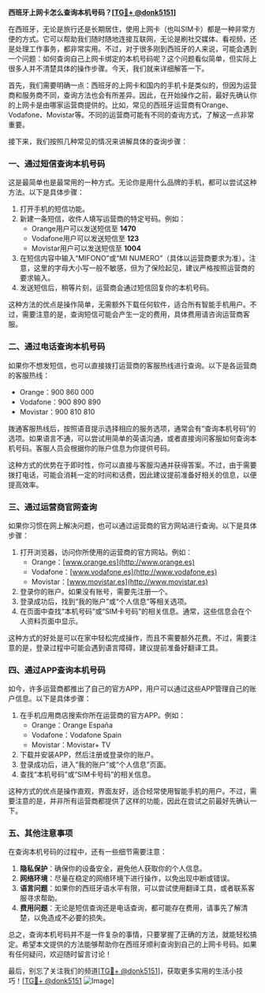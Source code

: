 **西班牙上网卡怎么查询本机号码？[[TG💪+ @donk5151](https://t.me/s/donk5151)]**

在西班牙，无论是旅行还是长期居住，使用上网卡（也叫SIM卡）都是一种非常方便的方式。它可以帮助我们随时随地连接互联网，无论是刷社交媒体、看视频，还是处理工作事务，都非常实用。不过，对于很多刚到西班牙的人来说，可能会遇到一个问题：如何查询自己上网卡绑定的本机号码呢？这个问题看似简单，但实际上很多人并不清楚具体的操作步骤。今天，我们就来详细解答一下。

首先，我们需要明确一点：西班牙的上网卡和国内的手机卡是类似的，但因为运营商和服务商不同，查询方法也会有所差异。因此，在开始操作之前，最好先确认你的上网卡是由哪家运营商提供的。比如，常见的西班牙运营商有Orange、Vodafone、Movistar等。不同的运营商可能有不同的查询方式，了解这一点非常重要。

接下来，我们按照几种常见的情况来讲解具体的查询步骤：

### 一、通过短信查询本机号码

这是最简单也是最常用的一种方式。无论你是用什么品牌的手机，都可以尝试这种方法。以下是具体步骤：

1. 打开手机的短信功能。
2. 新建一条短信，收件人填写运营商的特定号码。例如：
   - Orange用户可以发送短信至 **1470**
   - Vodafone用户可以发送短信至 **123**
   - Movistar用户可以发送短信至 **1004**
3. 在短信内容中输入“MIFONO”或“MI NUMERO”（具体以运营商要求为准）。注意，这里的字母大小写一般不敏感，但为了保险起见，建议严格按照运营商的要求输入。
4. 发送短信后，稍等片刻，运营商会通过短信回复你的本机号码。

这种方法的优点是操作简单，无需额外下载任何软件，适合所有智能手机用户。不过，需要注意的是，查询短信可能会产生一定的费用，具体费用请咨询运营商客服。

### 二、通过电话查询本机号码

如果你不想发短信，也可以直接拨打运营商的客服热线进行查询。以下是各运营商的客服热线：

- Orange：900 860 000
- Vodafone：900 890 890
- Movistar：900 810 810

拨通客服热线后，按照语音提示选择相应的服务选项，通常会有“查询本机号码”的选项。如果语言不通，可以尝试用简单的英语沟通，或者直接询问客服如何查询本机号码。客服人员会根据你的账户信息为你提供号码。

这种方式的优势在于即时性，你可以直接与客服沟通并获得答案。不过，由于需要拨打电话，可能会消耗一定的时间和话费，因此建议提前准备好相关的信息，以便提高效率。

### 三、通过运营商官网查询

如果你习惯在网上解决问题，也可以通过运营商的官方网站进行查询。以下是具体步骤：

1. 打开浏览器，访问你所使用的运营商的官方网站。例如：
   - Orange：[www.orange.es](http://www.orange.es)
   - Vodafone：[www.vodafone.es](http://www.vodafone.es)
   - Movistar：[www.movistar.es](http://www.movistar.es)
2. 登录你的账户。如果没有账号，需要先注册一个。
3. 登录成功后，找到“我的账户”或“个人信息”等相关选项。
4. 在页面中查找“本机号码”或“SIM卡号码”的相关信息。通常，这些信息会在个人资料页面中显示。

这种方式的好处是可以在家中轻松完成操作，而且不需要额外花费。不过，需要注意的是，登录过程中可能会遇到语言障碍，建议提前准备好翻译工具。

### 四、通过APP查询本机号码

如今，许多运营商都推出了自己的官方APP，用户可以通过这些APP管理自己的账户信息。以下是具体步骤：

1. 在手机应用商店搜索你所在运营商的官方APP。例如：
   - Orange：Orange España
   - Vodafone：Vodafone Spain
   - Movistar：Movistar+ TV
2. 下载并安装APP，然后注册或登录你的账户。
3. 登录成功后，进入“我的账户”或“个人信息”页面。
4. 查找“本机号码”或“SIM卡号码”的相关信息。

这种方式的优点是操作直观，界面友好，适合经常使用智能手机的用户。不过，需要注意的是，并非所有运营商都提供了这样的功能，因此在尝试之前最好先确认一下。

### 五、其他注意事项

在查询本机号码的过程中，还有一些细节需要注意：

1. **隐私保护**：确保你的设备安全，避免他人获取你的个人信息。
2. **网络环境**：尽量在稳定的网络环境下进行操作，以免出现中断或错误。
3. **语言问题**：如果你的西班牙语水平有限，可以尝试使用翻译工具，或者联系客服寻求帮助。
4. **费用问题**：无论是短信查询还是电话查询，都可能存在费用，请事先了解清楚，以免造成不必要的损失。

总之，查询本机号码并不是一件复杂的事情，只要掌握了正确的方法，就能轻松搞定。希望本文提供的方法能够帮助你在西班牙顺利查询到自己的上网卡号码。如果有任何疑问，欢迎随时留言讨论！

最后，别忘了关注我们的频道[[TG💪+ @donk5151](https://t.me/s/donk5151)]，获取更多实用的生活小技巧！[[TG💪+ @donk5151](https://t.me/s/donk5151) ![Image](https://i.postimg.cc/rwNCRYN7/Snipaste-2025-04-30-17-27-05.png)]